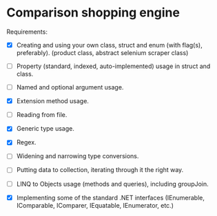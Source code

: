 # Comparison shopping engine
Requirements:

- [x] Creating and using your own class, struct and enum (with flag(s), preferably). (product class, abstract selenium scraper class)
     
- [ ] Property (standard, indexed, auto-implemented) usage in struct and class.
     
- [ ] Named and optional argument usage.
     
- [x] Extension method usage.
     
- [ ] Reading from file.
     
- [x] Generic type usage.
     
- [x] Regex.

- [ ] Widening and narrowing type conversions.
     
- [ ] Putting data to collection, iterating through it the right way.
         
- [ ] LINQ to Objects usage (methods and queries), including groupJoin.
     
- [x] Implementing some of the standard .NET interfaces (IEnumerable, IComparable, IComparer, IEquatable, IEnumerator, etc.)
